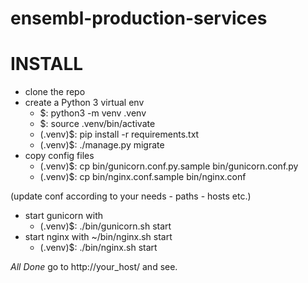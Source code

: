 # ensembl-production-services

INSTALL
=======

- clone the repo
- create a Python 3 virtual env
    - $: python3 -m venv .venv
    - $: source .venv/bin/activate
    - (.venv)$: pip install -r requirements.txt
    - (.venv)$: ./manage.py migrate
- copy config files
    - (.venv)$: cp bin/gunicorn.conf.py.sample bin/gunicorn.conf.py
    - (.venv)$: cp bin/nginx.conf.sample bin/nginx.conf 

(update conf according to your needs - paths - hosts etc.)

- start gunicorn with 
    - (.venv)$: ./bin/gunicorn.sh start
- start nginx with ~/bin/nginx.sh start
    - (.venv)$: ./bin/nginx.sh start
    
*All Done* go to http://your_host/ and see.
